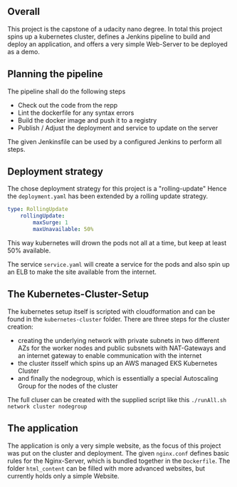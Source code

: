 Overall
---------

This project is the capstone of a udacity nano degree.
In total this project spins up a kubernetes cluster,
defines a Jenkins pipeline to build and deploy an application,
and offers a very simple Web-Server to be deployed as a demo. 


Planning the pipeline
-----------------------

The pipeline shall do the following steps
* Check out the code from the repp
* Lint the dockerfile for any syntax errors
* Build the docker image and push it to a registry
* Publish / Adjust the deployment and service to update on the server

The given Jenkinsfile can be used by a configured Jenkins to perform all steps.


Deployment strategy
---------------------

The chose deployment strategy for this project is a "rolling-update"
Hence the `deployment.yaml` has been extended by a rolling update strategy.

```yaml
type: RollingUpdate
    rollingUpdate:
        maxSurge: 1
        maxUnavailable: 50%
```
This way kubernetes will drown the pods not all at a time, but keep at least 50% available.

The service `service.yaml` will create a service for the pods and also spin up an ELB to make the site available from the internet.


The Kubernetes-Cluster-Setup
------------------------------

The kubernetes setup itself is scripted with cloudformation and can be found in the `kubernetes-cluster` folder.
There are three steps for the cluster creation:
* creating the underlying network with private subnets in two different AZs for the worker nodes and public subsnets with NAT-Gateways and an internet gateway to enable communication with the internet
* the cluster itsself which spins up an AWS managed EKS Kubernetes Cluster
* and finally the nodegroup, which is essentially a special Autoscaling Group for the nodes of the cluster

The full cluser can be created with the supplied script like this `./runAll.sh network cluster nodegroup`


The application
-----------------

The application is only a very simple website, as the focus of this project was put on the cluster and deployment.
The given `nginx.conf` defines basic rules for the Nginx-Server, which is bundled together in the `Dockerfile`.
The folder `html_content` can be filled with more advanced websites, but currently holds only a simple Website.